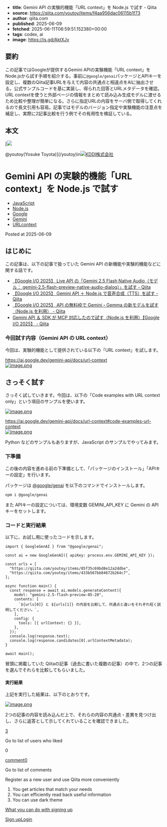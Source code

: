 <!-- metadata -->

- **title**: Gemini API の実験的機能「URL context」を Node.js で試す - Qiita
- **source**: https://qiita.com/youtoy/items/f4aa956dac06115b1f73
- **author**: qiita.com
- **published**: 2025-06-09
- **fetched**: 2025-06-11T06:59:51.152380+00:00
- **tags**: codex, ai
- **image**: https://is.gd/AktXJv

## 要約

この記事ではGoogleが提供するGemini APIの実験機能「URL context」をNode.jsから試す手順を紹介する。事前に`@google/genai`パッケージとAPIキーを設定し、複数のQiita記事URLを与えて内容の共通点と相違点をAIに抽出させる。公式サンプルコードを基に実装し、得られた回答とURLメタデータを確認。URL contextを使うと外部ページの情報をまとめて読み込み生成モデルに渡せるため比較や整理が簡単になる。さらに指定URLの内容をサーバ側で取得してくれるので長文引用も容易。記事ではモデルのバージョン指定や実験機能の注意点を補足し、実際に2記事比較を行う例でその有用性を検証している。

## 本文

[![](https://qiita-user-profile-images.imgix.net/https%3A%2F%2Fqiita-image-store.s3.amazonaws.com%2F0%2F50868%2Fprofile-images%2F1473692247?ixlib=rb-4.0.0&auto=compress%2Cformat&lossless=0&w=48&s=17094366c62d11a56256ed179ab71dce)

@youtoy(Yosuke Toyota)](/youtoy)in[![](https://qiita-organization-images.imgix.net/https%3A%2F%2Fs3-ap-northeast-1.amazonaws.com%2Fqiita-organization-image%2Fb9573cf1c1c2c919721d3f0e6a9c4ebf10bd13ca%2Foriginal.jpg%3F1408423822?ixlib=rb-4.0.0&auto=compress%2Cformat&s=46e9713839c7efcb4df114e368ba4bee)KDDI株式会社](/organizations/kddi)

# Gemini API の実験的機能「URL context」を Node.js で試す

- [JavaScript](/tags/javascript)
- [Node.js](/tags/node.js)
- [Google](/tags/google)
- [Gemini](/tags/gemini)
- [URLcontext](/tags/urlcontext)

Posted at 2025-06-09

## はじめに

この記事は、以下の記事で扱っていた Gemini API の新機能や実験的機能などに関する話です。

- [【Google I/O 2025】 Live API の「Gemini 2.5 Flash Native Audio（モデル： gemini-2.5-flash-preview-native-audio-dialog）」を試す - Qiita](https://qiita.com/youtoy/items/85f35c69bd8e12a2ddbe)
- [【Google I/O 2025】 Gemini API ＋ Node.js で音声合成（TTS）を試す - Qiita](https://qiita.com/youtoy/items/433b567bb84672b264c7)
- [【Google I/O 2025】 API の無料枠で Gemini・Gemma の新モデルを試す（Node.js を利用） - Qiita](https://qiita.com/youtoy/items/714a1bd58a80f856663c)
- [Gemini API ＆ SDK が MCP 対応したので試す（Node.js を利用）【Google I/O 2025】 - Qiita](https://qiita.com/youtoy/items/fd1b123c3f7fc3516264)

### 今回試す内容（Gemini API の URL context）

今回は、実験的機能として提供されている以下の「URL context」を試します。

<https://ai.google.dev/gemini-api/docs/url-context>  
[![image.png](https://qiita-user-contents.imgix.net/https%3A%2F%2Fqiita-image-store.s3.ap-northeast-1.amazonaws.com%2F0%2F50868%2F17c1db77-efe9-44c3-83d7-5ba23be62e7f.png?ixlib=rb-4.0.0&auto=format&gif-q=60&q=75&s=5489af1f5554965b9b49bbf4e547b641)](https://qiita-user-contents.imgix.net/https%3A%2F%2Fqiita-image-store.s3.ap-northeast-1.amazonaws.com%2F0%2F50868%2F17c1db77-efe9-44c3-83d7-5ba23be62e7f.png?ixlib=rb-4.0.0&auto=format&gif-q=60&q=75&s=5489af1f5554965b9b49bbf4e547b641)

## さっそく試す

さっそく試していきます。今回は、以下の「Code examples with URL context only」という項目のサンプルを使います。

[![image.png](https://qiita-user-contents.imgix.net/https%3A%2F%2Fqiita-image-store.s3.ap-northeast-1.amazonaws.com%2F0%2F50868%2F483df970-a1ea-44b2-a3df-652d53f79a16.png?ixlib=rb-4.0.0&auto=format&gif-q=60&q=75&s=2befaa023dba47204477df979e6d438e)](https://qiita-user-contents.imgix.net/https%3A%2F%2Fqiita-image-store.s3.ap-northeast-1.amazonaws.com%2F0%2F50868%2F483df970-a1ea-44b2-a3df-652d53f79a16.png?ixlib=rb-4.0.0&auto=format&gif-q=60&q=75&s=2befaa023dba47204477df979e6d438e)

<https://ai.google.dev/gemini-api/docs/url-context#code-examples-url-context>  
[![image.png](https://qiita-user-contents.imgix.net/https%3A%2F%2Fqiita-image-store.s3.ap-northeast-1.amazonaws.com%2F0%2F50868%2Ff8606d91-dc57-422f-a261-03ec7026d4bf.png?ixlib=rb-4.0.0&auto=format&gif-q=60&q=75&s=01ef3b8bf1bb55cd4cd641f6abe83312)](https://qiita-user-contents.imgix.net/https%3A%2F%2Fqiita-image-store.s3.ap-northeast-1.amazonaws.com%2F0%2F50868%2Ff8606d91-dc57-422f-a261-03ec7026d4bf.png?ixlib=rb-4.0.0&auto=format&gif-q=60&q=75&s=01ef3b8bf1bb55cd4cd641f6abe83312)

Python などのサンプルもありますが、JavaScript のサンプルでやってみます。

### 下準備

この後の内容を進める前の下準備として、「パッケージのインストール」「APIキーの設定」を行います。

パッケージは [@google/genai](https://www.npmjs.com/package/@google/genai) を以下のコマンドでインストールします。

```
npm i @google/genai

```

また APIキーの設定については、環境変数 GEMINI_API_KEY に Gemini の APIキーをセットします。

### コードと実行結果

以下に、お試し用に使ったコードを示します。

```
import { GoogleGenAI } from "@google/genai";

const ai = new GoogleGenAI({ apiKey: process.env.GEMINI_API_KEY });

const urls = [
  "https://qiita.com/youtoy/items/85f35c69bd8e12a2ddbe",
  "https://qiita.com/youtoy/items/433b567bb84672b264c7",
];

async function main() {
  const response = await ai.models.generateContent({
    model: "gemini-2.5-flash-preview-05-20",
    contents: [
      `${urls[0]} と ${urls[1]} の内容を比較して、共通点と違いをそれぞれ短く説明してください。`,
    ],
    config: {
      tools: [{ urlContext: {} }],
    },
  });
  console.log(response.text);
  console.log(response.candidates[0].urlContextMetadata);
}

await main();

```

冒頭に掲載していた Qiitaの記事（過去に書いた複数の記事）の中で、2つの記事を選んでそれらを比較してもらいました。

#### 実行結果

上記を実行した結果は、以下のとおりです。

[![image.png](https://qiita-user-contents.imgix.net/https%3A%2F%2Fqiita-image-store.s3.ap-northeast-1.amazonaws.com%2F0%2F50868%2F92b7e307-7af5-4f88-b467-3c7b630176e3.png?ixlib=rb-4.0.0&auto=format&gif-q=60&q=75&s=ee4ab99663c448e30674c8829e33ac67)](https://qiita-user-contents.imgix.net/https%3A%2F%2Fqiita-image-store.s3.ap-northeast-1.amazonaws.com%2F0%2F50868%2F92b7e307-7af5-4f88-b467-3c7b630176e3.png?ixlib=rb-4.0.0&auto=format&gif-q=60&q=75&s=ee4ab99663c448e30674c8829e33ac67)

2つの記事の内容を読み込んだ上で、それらの内容の共通点・差異を見つけ出し、さらに返答として示してくれていることを確認できました。

[3](/youtoy/items/f4aa956dac06115b1f73/likers)

Go to list of users who liked

0

[comment0](#comments)

Go to list of comments

Register as a new user and use Qiita more conveniently

1. You get articles that match your needs
2. You can efficiently read back useful information
3. You can use dark theme

[What you can do with signing up](https://help.qiita.com/ja/articles/qiita-login-user)

[Sign up](/signup?callback_action=login_or_signup&redirect_to=%2Fyoutoy%2Fitems%2Ff4aa956dac06115b1f73&realm=qiita)[Login](/login?callback_action=login_or_signup&redirect_to=%2Fyoutoy%2Fitems%2Ff4aa956dac06115b1f73&realm=qiita)
